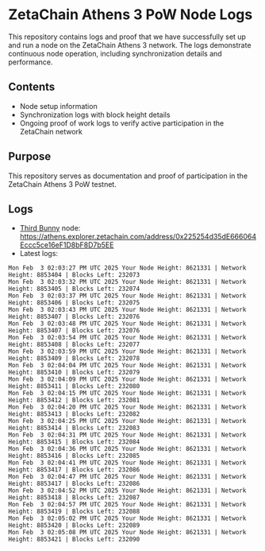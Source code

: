 # ZetaChain Athens 3 PoW Node Logs
This repository contains logs and proof that we have successfully set up and run a node on the ZetaChain Athens 3 network. The logs demonstrate continuous node operation, including synchronization details and performance.

## Contents
- Node setup information
- Synchronization logs with block height details
- Ongoing proof of work logs to verify active participation in the ZetaChain network

## Purpose
This repository serves as documentation and proof of participation in the ZetaChain Athens 3 PoW testnet.

## Logs

- [Third Bunny](https://thirdbunny.xyz/) node: https://athens.explorer.zetachain.com/address/0x225254d35dE666064Eccc5ce16eF1D8bF8D7b5EE
- Latest logs:
```
Mon Feb  3 02:03:27 PM UTC 2025 Your Node Height: 8621331 | Network Height: 8853404 | Blocks Left: 232073
Mon Feb  3 02:03:32 PM UTC 2025 Your Node Height: 8621331 | Network Height: 8853405 | Blocks Left: 232074
Mon Feb  3 02:03:37 PM UTC 2025 Your Node Height: 8621331 | Network Height: 8853406 | Blocks Left: 232075
Mon Feb  3 02:03:43 PM UTC 2025 Your Node Height: 8621331 | Network Height: 8853407 | Blocks Left: 232076
Mon Feb  3 02:03:48 PM UTC 2025 Your Node Height: 8621331 | Network Height: 8853407 | Blocks Left: 232076
Mon Feb  3 02:03:54 PM UTC 2025 Your Node Height: 8621331 | Network Height: 8853408 | Blocks Left: 232077
Mon Feb  3 02:03:59 PM UTC 2025 Your Node Height: 8621331 | Network Height: 8853409 | Blocks Left: 232078
Mon Feb  3 02:04:04 PM UTC 2025 Your Node Height: 8621331 | Network Height: 8853410 | Blocks Left: 232079
Mon Feb  3 02:04:09 PM UTC 2025 Your Node Height: 8621331 | Network Height: 8853411 | Blocks Left: 232080
Mon Feb  3 02:04:15 PM UTC 2025 Your Node Height: 8621331 | Network Height: 8853412 | Blocks Left: 232081
Mon Feb  3 02:04:20 PM UTC 2025 Your Node Height: 8621331 | Network Height: 8853413 | Blocks Left: 232082
Mon Feb  3 02:04:25 PM UTC 2025 Your Node Height: 8621331 | Network Height: 8853414 | Blocks Left: 232083
Mon Feb  3 02:04:31 PM UTC 2025 Your Node Height: 8621331 | Network Height: 8853415 | Blocks Left: 232084
Mon Feb  3 02:04:36 PM UTC 2025 Your Node Height: 8621331 | Network Height: 8853416 | Blocks Left: 232085
Mon Feb  3 02:04:41 PM UTC 2025 Your Node Height: 8621331 | Network Height: 8853417 | Blocks Left: 232086
Mon Feb  3 02:04:47 PM UTC 2025 Your Node Height: 8621331 | Network Height: 8853417 | Blocks Left: 232086
Mon Feb  3 02:04:52 PM UTC 2025 Your Node Height: 8621331 | Network Height: 8853418 | Blocks Left: 232087
Mon Feb  3 02:04:57 PM UTC 2025 Your Node Height: 8621331 | Network Height: 8853419 | Blocks Left: 232088
Mon Feb  3 02:05:02 PM UTC 2025 Your Node Height: 8621331 | Network Height: 8853420 | Blocks Left: 232089
Mon Feb  3 02:05:08 PM UTC 2025 Your Node Height: 8621331 | Network Height: 8853421 | Blocks Left: 232090
```
